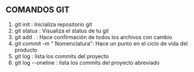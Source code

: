 ## COMANDOS GIT

1. git init : Inicializa repositorio git
2. git status : Visualiza el status de tu git
3. git add . : Hace confirmación de todos los archivos con cambio
4. git commit -m " Nomenclatura": Hace un punto en el ciclo de vida del producto
5. git log : lista los commits del proyecto
6. git log --oneline : lista los commits del proyecto abreviado

